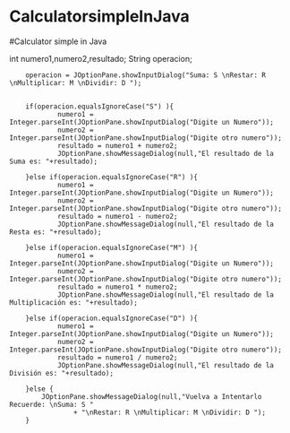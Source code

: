 # CalculatorsimpleInJava
#Calculator simple in Java

int numero1,numero2,resultado;
        String operacion;

        operacion = JOptionPane.showInputDialog("Suma: S \nRestar: R \nMultiplicar: M \nDividir: D ");
        
        
        if(operacion.equalsIgnoreCase("S") ){
                numero1 = Integer.parseInt(JOptionPane.showInputDialog("Digite un Numero"));
                numero2 = Integer.parseInt(JOptionPane.showInputDialog("Digite otro numero"));
                resultado = numero1 + numero2;
                JOptionPane.showMessageDialog(null,"El resultado de la Suma es: "+resultado);
                
        }else if(operacion.equalsIgnoreCase("R") ){
                numero1 = Integer.parseInt(JOptionPane.showInputDialog("Digite un Numero"));
                numero2 = Integer.parseInt(JOptionPane.showInputDialog("Digite otro numero"));
                resultado = numero1 - numero2;
                JOptionPane.showMessageDialog(null,"El resultado de la Resta es: "+resultado);
                
        }else if(operacion.equalsIgnoreCase("M") ){
                numero1 = Integer.parseInt(JOptionPane.showInputDialog("Digite un Numero"));
                numero2 = Integer.parseInt(JOptionPane.showInputDialog("Digite otro numero"));
                resultado = numero1 * numero2;
                JOptionPane.showMessageDialog(null,"El resultado de la Multiplicación es: "+resultado);
                
        }else if(operacion.equalsIgnoreCase("D") ){
                numero1 = Integer.parseInt(JOptionPane.showInputDialog("Digite un Numero"));
                numero2 = Integer.parseInt(JOptionPane.showInputDialog("Digite otro numero"));
                resultado = numero1 / numero2;
                JOptionPane.showMessageDialog(null,"El resultado de la División es: "+resultado);
                
        }else {
            JOptionPane.showMessageDialog(null,"Vuelva a Intentarlo Recuerde: \nSuma: S "
                    + "\nRestar: R \nMultiplicar: M \nDividir: D ");
        }
